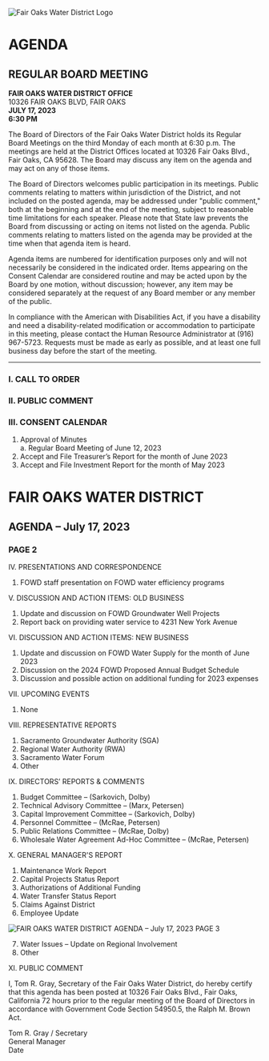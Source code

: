 <!-- Page 1 -->
![Fair Oaks Water District Logo](https://example.com/logo.png)

# AGENDA
## REGULAR BOARD MEETING

**FAIR OAKS WATER DISTRICT OFFICE**  
10326 FAIR OAKS BLVD, FAIR OAKS  
**JULY 17, 2023**  
**6:30 PM**

The Board of Directors of the Fair Oaks Water District holds its Regular Board Meetings on the third Monday of each month at 6:30 p.m. The meetings are held at the District Offices located at 10326 Fair Oaks Blvd., Fair Oaks, CA 95628. The Board may discuss any item on the agenda and may act on any of those items.

The Board of Directors welcomes public participation in its meetings. Public comments relating to matters within jurisdiction of the District, and not included on the posted agenda, may be addressed under "public comment," both at the beginning and at the end of the meeting, subject to reasonable time limitations for each speaker. Please note that State law prevents the Board from discussing or acting on items not listed on the agenda. Public comments relating to matters listed on the agenda may be provided at the time when that agenda item is heard.

Agenda items are numbered for identification purposes only and will not necessarily be considered in the indicated order. Items appearing on the Consent Calendar are considered routine and may be acted upon by the Board by one motion, without discussion; however, any item may be considered separately at the request of any Board member or any member of the public.

In compliance with the American with Disabilities Act, if you have a disability and need a disability-related modification or accommodation to participate in this meeting, please contact the Human Resource Administrator at (916) 967-5723. Requests must be made as early as possible, and at least one full business day before the start of the meeting.

---

### I. CALL TO ORDER

### II. PUBLIC COMMENT

### III. CONSENT CALENDAR
1. Approval of Minutes  
   a. Regular Board Meeting of June 12, 2023  
2. Accept and File Treasurer’s Report for the month of June 2023  
3. Accept and File Investment Report for the month of May 2023  
<!-- Page 2 -->
# FAIR OAKS WATER DISTRICT  
## AGENDA – July 17, 2023  
### PAGE 2  

IV. PRESENTATIONS AND CORRESPONDENCE  
1. FOWD staff presentation on FOWD water efficiency programs  

V. DISCUSSION AND ACTION ITEMS: OLD BUSINESS  
1. Update and discussion on FOWD Groundwater Well Projects  
2. Report back on providing water service to 4231 New York Avenue  

VI. DISCUSSION AND ACTION ITEMS: NEW BUSINESS  
1. Update and discussion on FOWD Water Supply for the month of June 2023  
2. Discussion on the 2024 FOWD Proposed Annual Budget Schedule  
3. Discussion and possible action on additional funding for 2023 expenses  

VII. UPCOMING EVENTS  
1. None  

VIII. REPRESENTATIVE REPORTS  
1. Sacramento Groundwater Authority (SGA)  
2. Regional Water Authority (RWA)  
3. Sacramento Water Forum  
4. Other  

IX. DIRECTORS’ REPORTS & COMMENTS  
1. Budget Committee – (Sarkovich, Dolby)  
2. Technical Advisory Committee – (Marx, Petersen)  
3. Capital Improvement Committee – (Sarkovich, Dolby)  
4. Personnel Committee – (McRae, Petersen)  
5. Public Relations Committee – (McRae, Dolby)  
6. Wholesale Water Agreement Ad-Hoc Committee – (McRae, Petersen)  

X. GENERAL MANAGER'S REPORT  
1. Maintenance Work Report  
2. Capital Projects Status Report  
3. Authorizations of Additional Funding  
4. Water Transfer Status Report  
5. Claims Against District  
6. Employee Update  
<!-- Page 3 -->
![FAIR OAKS WATER DISTRICT AGENDA – July 17, 2023 PAGE 3](https://via.placeholder.com/993x768.png?text=FAIR+OAKS+WATER+DISTRICT+AGENDA+%E2%80%93+July+17%2C+2023+PAGE+3)

7. Water Issues – Update on Regional Involvement  
8. Other  

XI. PUBLIC COMMENT  

I, Tom R. Gray, Secretary of the Fair Oaks Water District, do hereby certify that this agenda has been posted at 10326 Fair Oaks Blvd., Fair Oaks, California 72 hours prior to the regular meeting of the Board of Directors in accordance with Government Code Section 54950.5, the Ralph M. Brown Act.  

Tom R. Gray / Secretary  
General Manager  
Date  
